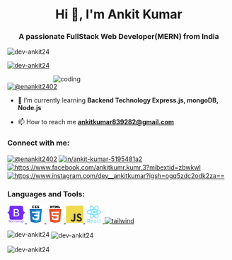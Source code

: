 <h1 align="center">Hi 👋, I'm Ankit Kumar</h1>
<h3 align="center">A passionate FullStack Web Developer(MERN) from India</h3>



<p align="left"> <img src="https://komarev.com/ghpvc/?username=dev-ankit24&label=Profile%20views&color=0e75b6&style=flat" alt="dev-ankit24" /> </p>


<p align="left"> <a href="https://github.com/ryo-ma/github-profile-trophy"><img src="https://github-profile-trophy.vercel.app/?username=dev-ankit24" alt="dev-ankit24" /></a> </p>
<img align="right" alt="coding" width="400" src="https://camo.githubusercontent.com/19db51af5f90f1b152bc0b9078f5fe97053955be5074f03f17019c70345bdcdb/68747470733a2f2f6d69726f2e6d656469756d2e636f6d2f6d61782f313336302f302a37513379765349765f7430696f4a2d5a2e676966">

<p align="left"> <a href="https://twitter.com/@enankit2402" target="blank"><img src="https://img.shields.io/twitter/follow/@enankit2402?logo=twitter&style=for-the-badge" alt="@enankit2402" /></a> </p>


- 🌱 I’m currently learning **Backend Technology Express.js, mongoDB, Node.js**

- 📫 How to reach me **ankitkumar839282@gmail.com**

<h3 align="left">Connect with me:</h3>
<p align="left">
<a href="https://twitter.com/@enankit2402" target="blank"><img align="center" src="https://raw.githubusercontent.com/rahuldkjain/github-profile-readme-generator/master/src/images/icons/Social/twitter.svg" alt="@enankit2402" height="30" width="40" /></a>
<a href="https://linkedin.com/in/in/ankit-kumar-5195481a2" target="blank"><img align="center" src="https://raw.githubusercontent.com/rahuldkjain/github-profile-readme-generator/master/src/images/icons/Social/linked-in-alt.svg" alt="in/ankit-kumar-5195481a2" height="30" width="40" /></a>
<a href="https://fb.com/https://www.facebook.com/ankitkumr.kumr.3?mibextid=zbwkwl" target="blank"><img align="center" src="https://raw.githubusercontent.com/rahuldkjain/github-profile-readme-generator/master/src/images/icons/Social/facebook.svg" alt="https://www.facebook.com/ankitkumr.kumr.3?mibextid=zbwkwl" height="30" width="40" /></a>
<a href="https://instagram.com/https://www.instagram.com/dev__ankitkumar?igsh=ogq5zdc2odk2za==" target="blank"><img align="center" src="https://raw.githubusercontent.com/rahuldkjain/github-profile-readme-generator/master/src/images/icons/Social/instagram.svg" alt="https://www.instagram.com/dev__ankitkumar?igsh=ogq5zdc2odk2za==" height="30" width="40" /></a>
</p>

<h3 align="left">Languages and Tools:</h3>
<p align="left"> <a href="https://getbootstrap.com" target="_blank" rel="noreferrer"> <img src="https://raw.githubusercontent.com/devicons/devicon/master/icons/bootstrap/bootstrap-plain-wordmark.svg" alt="bootstrap" width="40" height="40"/> </a> <a href="https://www.w3schools.com/css/" target="_blank" rel="noreferrer"> <img src="https://raw.githubusercontent.com/devicons/devicon/master/icons/css3/css3-original-wordmark.svg" alt="css3" width="40" height="40"/> </a> <a href="https://www.w3.org/html/" target="_blank" rel="noreferrer"> <img src="https://raw.githubusercontent.com/devicons/devicon/master/icons/html5/html5-original-wordmark.svg" alt="html5" width="40" height="40"/> </a> <a href="https://developer.mozilla.org/en-US/docs/Web/JavaScript" target="_blank" rel="noreferrer"> <img src="https://raw.githubusercontent.com/devicons/devicon/master/icons/javascript/javascript-original.svg" alt="javascript" width="40" height="40"/> </a> <a href="https://reactjs.org/" target="_blank" rel="noreferrer"> <img src="https://raw.githubusercontent.com/devicons/devicon/master/icons/react/react-original-wordmark.svg" alt="react" width="40" height="40"/> </a> <a href="https://tailwindcss.com/" target="_blank" rel="noreferrer"> <img src="https://www.vectorlogo.zone/logos/tailwindcss/tailwindcss-icon.svg" alt="tailwind" width="40" height="40"/> </a> </p>

<p><img align="left" src="https://github-readme-stats.vercel.app/api/top-langs?username=dev-ankit24&show_icons=true&locale=en&layout=compact" alt="dev-ankit24" /></p>

<p>&nbsp;<img align="center" src="https://github-readme-stats.vercel.app/api?username=dev-ankit24&show_icons=true&locale=en" alt="dev-ankit24" /></p>

<p><img align="center" src="https://github-readme-streak-stats.herokuapp.com/?user=dev-ankit24&" alt="dev-ankit24" /></p>
